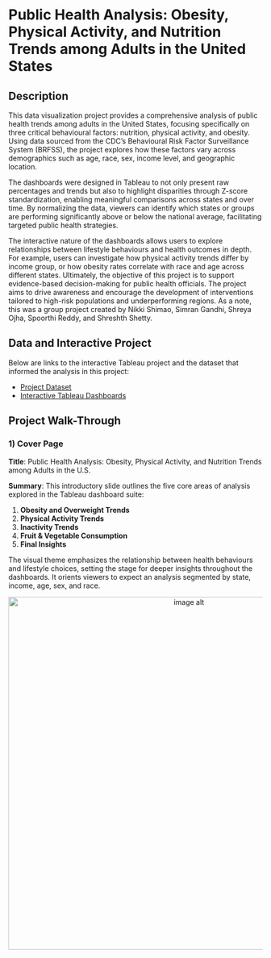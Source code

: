 <h1>Public Health Analysis: Obesity, Physical Activity, and Nutrition Trends among Adults in the United States</h1>

<h2>Description</h2>
<p> 
This data visualization project provides a comprehensive analysis of public health trends among adults in the United States, focusing specifically on three critical behavioural factors: nutrition, physical activity, and obesity. Using data sourced from the CDC’s Behavioural Risk Factor Surveillance System (BRFSS), the project explores how these factors vary across demographics such as age, race, sex, income level, and geographic location.

The dashboards were designed in Tableau to not only present raw percentages and trends but also to highlight disparities through Z-score standardization, enabling meaningful comparisons across states and over time. By normalizing the data, viewers can identify which states or groups are performing significantly above or below the national average, facilitating targeted public health strategies.

The interactive nature of the dashboards allows users to explore relationships between lifestyle behaviours and health outcomes in depth. For example, users can investigate how physical activity trends differ by income group, or how obesity rates correlate with race and age across different states. Ultimately, the objective of this project is to support evidence-based decision-making for public health officials. The project aims to drive awareness and encourage the development of interventions tailored to high-risk populations and underperforming regions. As a note, this was a group project created by Nikki Shimao, Simran Gandhi, Shreya Ojha, Spoorthi Reddy, and Shreshth Shetty.<p>

<h2>Data and Interactive Project</h2>
<p>Below are links to the interactive Tableau project and the dataset that informed the analysis in this project:</p>
<ul>
  <li><a href="https://docs.google.com/spreadsheets/d/1F6IvV8Gs9GBovVaWfHaZS_2dPuDba-0G/edit?usp=sharing" target="_blank">Project Dataset</a></li>
  <li><a href="https://public.tableau.com/app/profile/nikki.shimao/viz/IST737_PublicHealthAnalysis_FinalProject/MainHome" target="_blank">Interactive Tableau Dashboards</a></li>
</ul>

<h2>Project Walk-Through</h2>

<h3>1) Cover Page</h3>
<p><strong>Title</strong>: Public Health Analysis: Obesity, Physical Activity, and Nutrition Trends among Adults in the U.S.

<strong>Summary</strong>: This introductory slide outlines the five core areas of analysis explored in the Tableau dashboard suite:
</p>

<ol>
  <li><strong>Obesity and Overweight Trends</strong></li>
  <li><strong>Physical Activity Trends</strong></li>
  <li><strong>Inactivity Trends</strong></li>
  <li><strong>Fruit & Vegetable Consumption</strong></li>
  <li><strong>Final Insights</strong></li>
</ol>

<p> The visual theme emphasizes the relationship between health behaviours and lifestyle choices, setting the stage for deeper insights throughout the dashboards. It orients viewers to expect an analysis segmented by state, income, age, sex, and race.
</p>

<p align="center">
  <img src="https://github.com/nikkishimao/PublicHealthAnalysisProject/blob/main/images/CoverPage.png" alt="image alt" width="700" />
</p>
